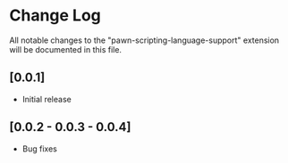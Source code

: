 # Change Log
All notable changes to the "pawn-scripting-language-support" extension will be documented in this file.

## [0.0.1]
- Initial release

## [0.0.2 - 0.0.3 - 0.0.4]
- Bug fixes